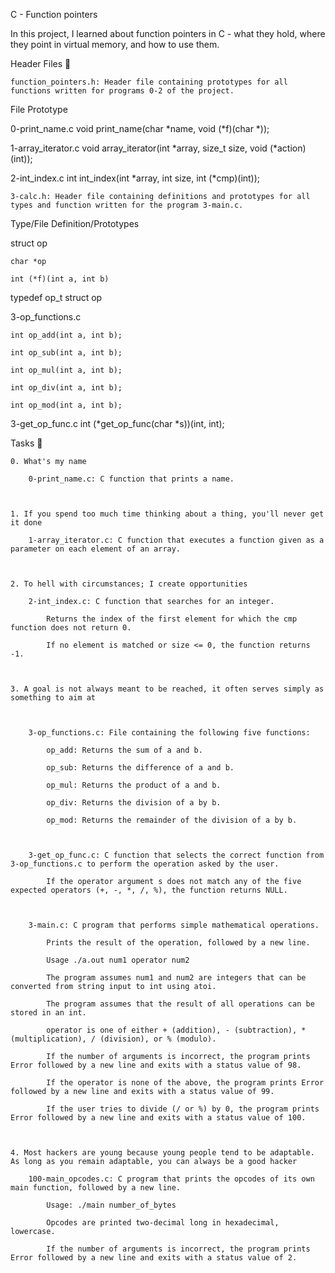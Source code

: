 C - Function pointers



In this project, I learned about function pointers in C - what they hold, where they point in virtual memory, and how to use them.



Header Files 📁



    function_pointers.h: Header file containing prototypes for all functions written for programs 0-2 of the project.



File 	Prototype

0-print_name.c 	void print_name(char *name, void (*f)(char *));

1-array_iterator.c 	void array_iterator(int *array, size_t size, void (*action)(int));

2-int_index.c 	int int_index(int *array, int size, int (*cmp)(int));



    3-calc.h: Header file containing definitions and prototypes for all types and function written for the program 3-main.c.



Type/File 	Definition/Prototypes

struct op 	



    char *op

    int (*f)(int a, int b)



typedef op_t 	struct op

3-op_functions.c 	



    int op_add(int a, int b);

    int op_sub(int a, int b);

    int op_mul(int a, int b);

    int op_div(int a, int b);

    int op_mod(int a, int b);



3-get_op_func.c 	int (*get_op_func(char *s))(int, int);

Tasks 📃



    0. What's my name

        0-print_name.c: C function that prints a name.



    1. If you spend too much time thinking about a thing, you'll never get it done

        1-array_iterator.c: C function that executes a function given as a parameter on each element of an array.



    2. To hell with circumstances; I create opportunities

        2-int_index.c: C function that searches for an integer.

            Returns the index of the first element for which the cmp function does not return 0.

            If no element is matched or size <= 0, the function returns -1.



    3. A goal is not always meant to be reached, it often serves simply as something to aim at



        3-op_functions.c: File containing the following five functions:

            op_add: Returns the sum of a and b.

            op_sub: Returns the difference of a and b.

            op_mul: Returns the product of a and b.

            op_div: Returns the division of a by b.

            op_mod: Returns the remainder of the division of a by b.



        3-get_op_func.c: C function that selects the correct function from 3-op_functions.c to perform the operation asked by the user.

            If the operator argument s does not match any of the five expected operators (+, -, *, /, %), the function returns NULL.



        3-main.c: C program that performs simple mathematical operations.

            Prints the result of the operation, followed by a new line.

            Usage ./a.out num1 operator num2

            The program assumes num1 and num2 are integers that can be converted from string input to int using atoi.

            The program assumes that the result of all operations can be stored in an int.

            operator is one of either + (addition), - (subtraction), * (multiplication), / (division), or % (modulo).

            If the number of arguments is incorrect, the program prints Error followed by a new line and exits with a status value of 98.

            If the operator is none of the above, the program prints Error followed by a new line and exits with a status value of 99.

            If the user tries to divide (/ or %) by 0, the program prints Error followed by a new line and exits with a status value of 100.



    4. Most hackers are young because young people tend to be adaptable. As long as you remain adaptable, you can always be a good hacker

        100-main_opcodes.c: C program that prints the opcodes of its own main function, followed by a new line.

            Usage: ./main number_of_bytes

            Opcodes are printed two-decimal long in hexadecimal, lowercase.

            If the number of arguments is incorrect, the program prints Error followed by a new line and exits with a status value of 2.


